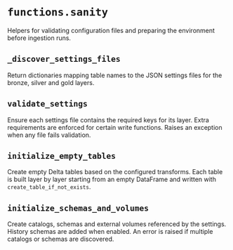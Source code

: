 # `functions.sanity`

Helpers for validating configuration files and preparing the environment
before ingestion runs.

## `_discover_settings_files`

Return dictionaries mapping table names to the JSON settings files for
the bronze, silver and gold layers.

## `validate_settings`

Ensure each settings file contains the required keys for its layer.
Extra requirements are enforced for certain write functions. Raises an
exception when any file fails validation.

## `initialize_empty_tables`

Create empty Delta tables based on the configured transforms. Each table
is built layer by layer starting from an empty DataFrame and written with
`create_table_if_not_exists`.

## `initialize_schemas_and_volumes`

Create catalogs, schemas and external volumes referenced by the settings.
History schemas are added when enabled. An error is raised if multiple
catalogs or schemas are discovered.
